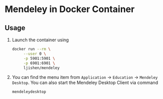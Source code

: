 # Mendeley in Docker Container

## Usage

1. Launch the container using
   ```bash
   docker run --rm \
        --user 0 \
        -p 5901:5901 \
        -p 6901:6901 \
        ljishen/mendeley
   ```

2. You can find the menu item from `Application` -> `Education` -> `Mendeley Desktop`. You can also start the Mendeley Desktop Client via command
   ```bash
   mendeleydesktop
   ```
